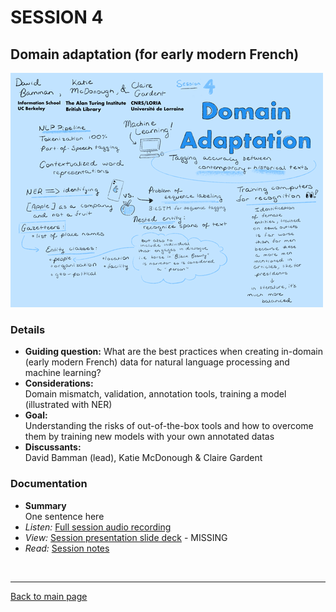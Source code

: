 # SESSION 4
## Domain adaptation (for early modern French)
![graphic recording session 4](../images/graphic-recording-session4.png)

### Details
- **Guiding question:**
  What are the best practices when creating in-domain (early modern French) data for natural language processing and machine learning?  
- **Considerations:**  
  Domain mismatch, validation, annotation tools, training a model (illustrated with NER)  
- **Goal:** 	
  Understanding the risks of out-of-the-box tools and how to overcome them by training new models with your own annotated datas  
- **Discussants:**  
  David Bamman (lead), Katie McDonough & Claire Gardent  


### Documentation  
- **Summary**  
  One sentence here  
-    *Listen:* [Full session audio recording](audio/session4.MP3)   
-    *View:* [Session presentation slide deck](link) - MISSING  
-    *Read:* [Session notes](https://docs.google.com/document/d/196V79SznVOMz-1G63dCI5LCIg0iVKNmMWCP2aSaxHw0/edit?usp=sharing)

&nbsp;

------------------------------

[Back to main page](/empire/)
